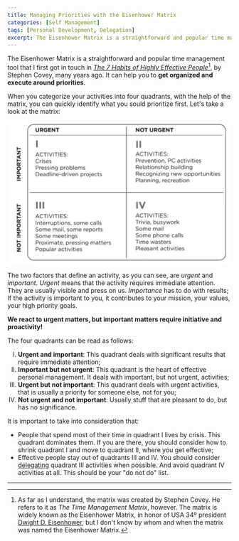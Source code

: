 ```yaml
---
title: Managing Priorities with the Eisenhower Matrix
categories: [Self Management]
tags: [Personal Development, Delegation]
excerpt: The Eisenhower Matrix is a straightforward and popular time management tool that can help you to get organized and execute around priorities.
---
```


The Eisenhower Matrix is a straightforward and popular time management tool that I first got in touch in *[The 7 Habits of Highly Effective People](/the-7-habits-of-highly-effective-people)*[^1], by Stephen Covey, many years ago. It can help you to **get organized and execute around priorities**.

When you categorize your activities into four quadrants, with the help of the matrix, you can quickly identify what you sould prioritize first. Let's take a look at the matrix:

![The Time Management Matrix](/images/posts/2023-02-27-eisenhower-matrix/the-time-management-matrix.png "The Time Management Matrix, by Stephen Covey.")

The two factors that define an activity, as you can see, are *urgent* and *important*. *Urgent* means that the activity requires immediate attention. They are usually visible and press on us. *Importance* has to do with results; If the activity is important to you, it contributes to your mission, your values, your high priority goals.

**We react to urgent matters, but important matters require initiative and proactivity!**

The four quadrants can be read as follows:

<ol type="I">
  <li><b>Urgent and important</b>: This quadrant deals with significant results that require immediate attention;</li>
  <li><b>Important but not urgent</b>: This quadrant is the heart of effective personal management. It deals with important, but not urgent, activities;</li>
  <li><b>Urgent but not important</b>: This quadrant deals with urgent activities, that is usually a priority for someone else, not for you;</li>
  <li><b>Not urgent and not important</b>: Usually stuff that are pleasant to do, but has no significance.</li>
</ol>

It is important to take into consideration that:

- People that spend most of their time in quadrant I lives by crisis. This quadrant dominates them. If you are there, you should consider how to shrink quadrant I and move to quadrant II, where you get effective;
- Effective people stay out of quadrants III and IV. You should consider [delegating](/mgmt/people/delegation) quadrant III activities when possible. And avoid quadrant IV activities at all. This should be your "do not do" list.

---

[^1]: As far as I understand, the matrix was created by Stephen Covey. He refers to it as *The Time Management Matrix*, however. The matrix is widely known as the Eisenhower Matrix, in honor of USA 34º president [Dwight D. Eisenhower](https://en.wikipedia.org/wiki/Dwight_D._Eisenhower), but I don't know by whom and when the matrix was named the Eisenhower Matrix.